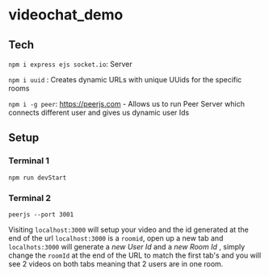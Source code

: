 # videochat_demo

## Tech

`npm i express ejs socket.io`: Server

`npm i uuid` : Creates dynamic URLs with unique UUids for the specific rooms

`npm i -g peer`: https://peerjs.com - Allows us to run Peer Server which connects different user and gives us dynamic user Ids

## Setup

### Terminal 1
`npm run devStart`

### Terminal 2

`peerjs --port 3001`

Visiting `localhost:3000` will setup your video and the id generated at the end of the url `localhost:3000` is a `roomid`, open up a new tab and `localhots:3000` will generate a *new User Id* and a *new Room Id* , simply change the `roomId` at the end of the URL to match the first tab's and you will see 2 videos on both tabs meaning that 2 users are in one room.
